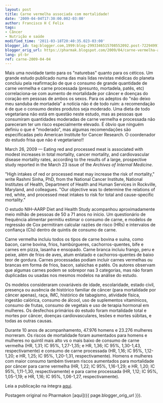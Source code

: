 ```yaml
---
layout: post
title: Carne vermelha associada com mortalidade!
date: '2009-04-04T17:30:00.002-03:00'
author: Francisco H C Felix
tags:
- Câncer
- Nutrição e saúde
modified_time: '2011-03-18T20:40:35.023-03:00'
blogger_id: tag:blogger.com,1999:blog-2993346515708552092.post-7229499168560077585
blogger_orig_url: https://pharmak.blogspot.com/2009/04/carne-vermelha-associada-com.html
lang: pt-br
ref: carne-2009-04-04
---
```


Mais uma novidade tanto para os "naturebas" quanto para os céticos. Um grande estudo publicado numa das mais lidas revistas médicas do planeta concluiu pela reafirmação de que o consumo de grande quantidade de carne vermelha e carne processada (presunto, mortadela, patês, etc) correlaciona-se com aumento de mortalidade por câncer e doenças do coração em pessoas de ambos os sexos. Para os adeptos do "não deixo meu sanduba de mortadela" a notícia não é de todo ruim: a recomendação é de que o consumo destes produtos seja moderado. Uma dieta de todo vegetariana não está em questão neste estudo, mas as pessoas que consumiram quantidades moderadas de carne vermelha e processada não pareceram ter um risco especialmente elevado. É óbvio que ninguém definiu o que é "moderado", mas algumas recomendações são especificadas pelo American Institute for Cancer Research. O coordenador do estudo frisa que não é vegetariano!!
<!--more-->

March 26, 2009 — Eating red and processed meat is associated with modest increases in total mortality, cancer mortality, and cardiovascular disease mortality rates, according to the results of a large, prospective study reported in the March 23 issue of the *Archives of Internal Medicine*.

"High intakes of red or processed meat may increase the risk of mortality," write Rashmi Sinha, PhD, from the National Cancer Institute, National Institutes of Health, Department of Health and Human Services in Rockville, Maryland, and colleagues. "Our objective was to determine the relations of red, white, and processed meat intakes to risk for total and cause-specific mortality."

O estudo NIH–AARP Diet and Health Study acompanhou aproximadamente meio milhão de pessoas de 50 a 71 anos no início. Um questionário de frequência alimentar permitiu estimar o consumo de carne, e modelos de regressão de Cox permitiram calcular razões de risco (HRs) e intervalos de confiança (CIs) dentro de quintis de consumo de carne.

Carne vermelha incluiu todos os tipos de carne bovina e suína, como bacon, carne bovina, frios, hambúrgueres, cachorros-quentes, bife e carnes em pizza, lasanha e ensopado. Carne branca incluiu frango, peru e peixe, além de frios de aves, atum enlatado e cachorros-quentes de baixo teor de gordura. Carnes processadas podiam incluir carnes vermelhas ou brancas em forma de frios, bacon, salsichas e patês. Os autores observam que algumas carnes podem se sobrepor nas 3 categorias, mas não foram duplicadas ou usadas nos mesmos modelos na análise do estudo.

Os modelos consideraram covariáveis de idade, escolaridade, estado civil, presença ou ausência de histórico familiar de câncer (para mortalidade por câncer apenas), raça, IMC, histórico de tabagismo, atividade física, ingestão calórica, consumo de álcool, uso de suplementos vitamínicos, consumo de frutas, consumo de vegetais e uso de terapia hormonal em mulheres. Os desfechos primários do estudo foram mortalidade total e mortes por câncer, doenças cardiovasculares, lesões e mortes súbitas, e todas as outras causas.

Durante 10 anos de acompanhamento, 47.976 homens e 23.276 mulheres morreram. Os riscos de mortalidade foram aumentados para homens e mulheres no quintil mais alto vs o mais baixo de consumo de carne vermelha (HR, 1,31; IC 95%, 1,27-1,35; e HR, 1,36; IC 95%, 1,30-1,43, respectivamente) e consumo de carne processada (HR, 1,16; IC 95%, 1,12-1,20; e HR, 1,25; IC 95%, 1,20-1,31, respectivamente). Homens e mulheres com maior consumo também tiveram riscos aumentados para mortalidade por câncer para carne vermelha (HR, 1,22; IC 95%, 1,16-1,29; e HR, 1,20; IC 95%, 1,11-1,30, respectivamente) e para carne processada (HR, 1,12; IC 95%, 1,05-1,19; e HR, 1,16; IC 95%, 1,06-1,27, respectivamente).

Leia a publicação na íntegra [aqui](https://doi.org/10.1001/archinternmed.2009.6).

Postagem original no Pharmakon [aqui]({{ page.blogger_orig_url }}).
